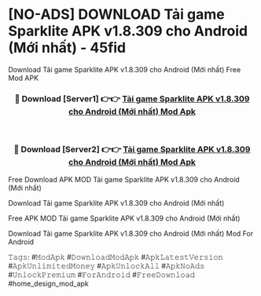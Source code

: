 # [NO-ADS] DOWNLOAD Tải game Sparklite APK v1.8.309 cho Android (Mới nhất) - 45fid
Download Tải game Sparklite APK v1.8.309 cho Android (Mới nhất) Free Mod APK

<div align="center">
<h3>🔴 Download [Server1] 👉👉 <a href="https://apk-comot.site?title=Tải_game_Sparklite_APK_v1.8.309_cho_Android_(Mới_nhất)">Tải game Sparklite APK v1.8.309 cho Android (Mới nhất) Mod Apk</a></h3><br>

<h3>🔴 Download [Server2] 👉👉 <a href="https://apk-comot.site?title=Tải_game_Sparklite_APK_v1.8.309_cho_Android_(Mới_nhất)">Tải game Sparklite APK v1.8.309 cho Android (Mới nhất) Mod Apk</a></h3>
</div>


Free Download APK MOD Tải game Sparklite APK v1.8.309 cho Android (Mới nhất)

Download Tải game Sparklite APK v1.8.309 cho Android (Mới nhất) 

Free APK MOD Tải game Sparklite APK v1.8.309 cho Android (Mới nhất) 

Download Tải game Sparklite APK v1.8.309 cho Android (Mới nhất) Mod For Android

𝚃𝚊𝚐𝚜: #𝙼𝚘𝚍𝙰𝚙𝚔 #𝙳𝚘𝚠𝚗𝚕𝚘𝚊𝚍𝙼𝚘𝚍𝙰𝚙𝚔 #𝙰𝚙𝚔𝙻𝚊𝚝𝚎𝚜𝚝𝚅𝚎𝚛𝚜𝚒𝚘𝚗 #𝙰𝚙𝚔𝚄𝚗𝚕𝚒𝚖𝚒𝚝𝚎𝚍𝙼𝚘𝚗𝚎𝚢 #𝙰𝚙𝚔𝚄𝚗𝚕𝚘𝚌𝚔𝙰𝚕𝚕 #𝙰𝚙𝚔𝙽𝚘𝙰𝚍𝚜 #𝚄𝚗𝚕𝚘𝚌𝚔𝙿𝚛𝚎𝚖𝚒𝚞𝚖 #𝙵𝚘𝚛𝙰𝚗𝚍𝚛𝚘𝚒𝚍 #𝙵𝚛𝚎𝚎𝙳𝚘𝚠𝚗𝚕𝚘𝚊𝚍 #home_design_mod_apk